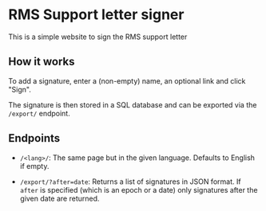 # RMS Support letter signer

This is a simple website to sign the RMS support letter


## How it works

To add a signature, enter a (non-empty) name, an optional link and click
"Sign".

The signature is then stored in a SQL database and can be exported via
the `/export/` endpoint.


## Endpoints

- `/<lang>/`: The same page but in the given language. Defaults to English
  if empty.

- `/export/?after=date`: Returns a list of signatures in JSON format. If
  `after` is specified (which is an epoch or a date) only signatures after
  the given date are returned.
